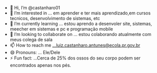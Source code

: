 - 👋 Hi, I’m @castanharo01
- 👀 I’m interested in ... em aprender e ter mais aprendizado,em cursos tecnicos, desenvolvimento de sistemas, etc
- 🌱 I’m currently learning ... estou aprendo a desenvoler site, sistemas, meecher em sistemas e pc e programação mobile
- 💞️ I’m looking to collaborate on ... estou colaborando atualmente com meus colega de sala
- 📫 How to reach me ...luiz.castanharo.antunes@ecola.pr.gov.br
- 😄 Pronouns: ... Ele/Dele
- ⚡ Fun fact: ...Cerca de 25% dos ossos do seu corpo podem ser encontrados apenas nos pés.

<!---
castanharo01/castanharo01 is a ✨ special ✨ repository because its `README.md` (this file) appears on your GitHub profile.
You can click the Preview link to take a look at your changes.
--->
